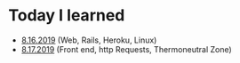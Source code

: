 # Today I learned

- [8.16.2019](https://github.com/myoiwritescode/TIL/tree/master/081619/) (Web, Rails, Heroku, Linux)
- [8.17.2019](https://github.com/myoiwritescode/TIL/tree/master/081719) (Front end, http Requests, Thermoneutral Zone)
